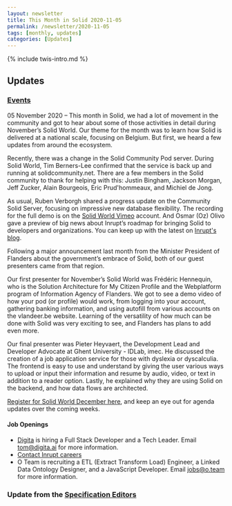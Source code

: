 ```yaml
---
layout: newsletter
title: This Month in Solid 2020-11-05
permalink: /newsletter/2020-11-05
tags: [monthly, updates]
categories: [Updates]
---
```

{% include twis-intro.md %}

## Updates

### [Events](https://solidproject.org/events)

05 November 2020 – This month in Solid, we had a lot of movement in the community and got to hear about some of those activities in detail during November’s Solid World. Our theme for the month was to learn how Solid is delivered at a national scale, focusing on Belgium. But first, we heard a few updates from around the ecosystem.

Recently, there was a change in the Solid Community Pod server. During Solid World, Tim Berners-Lee confirmed that the service is back up and running at solidcommunity.net. There are a few members in the Solid community to thank for helping with this: Justin Bingham, Jackson Morgan, Jeff Zucker, Alain Bourgeois, Eric Prud'hommeaux, and Michiel de Jong. 

As usual, Ruben Verborgh shared a progress update on the Community Solid Server, focusing on impressive new database flexibility. The recording for the full demo is on the [Solid World Vimeo](https://vimeo.com/479873289) account. And Osmar (Oz) Olivo gave a preview of big news about Inrupt’s roadmap for bringing Solid to developers and organizations. You can keep up with the latest on [Inrupt's blog](https://inrupt.com/blog).

Following a major announcement last month from the Minister President of Flanders about the government’s embrace of Solid, both of our guest presenters came from that region.

Our first presenter for November’s Solid World was Frédéric Hennequin, who is the Solution Architecture for My Citizen Profile and the Webplatform program of Information Agency of Flanders. We got to see a demo video of how your pod (or profile) would work, from logging into your account, gathering banking information, and using autofill from various accounts on the vlandeer.be website. Learning of the versatility of how much can be done with Solid was very exciting to see, and Flanders has plans to add even more. 

Our final presenter was Pieter Heyvaert, the Development Lead and Developer Advocate at Ghent University - IDLab, imec. He discussed the creation of a job application service for those with dyslexia or dyscalculia. The frontend is easy to use and understand by giving the user various ways to upload or input their information and resume by audio, video, or text in addition to a reader option. Lastly, he explained why they are using Solid on the backend, and how data flows are architected. 

[Register for Solid World December here](https://www.eventbrite.com/e/solid-world-tickets-128665029567), and keep an eye out for agenda updates over the coming weeks.

  
#### Job Openings
* [Digita](https://www.digita.ai/careers) is hiring a Full Stack Developer and a Tech Leader. Email tom@digita.ai for more information.
* [Contact Inrupt careers](https://inrupt.com/careers) 
* O Team is recruiting a ETL (Extract Transform Load) Engineer, a Linked Data Ontology Designer, and a JavaScript Developer. Email [jobs@o.team](mailto:jobs@o.team) for more information. 

### Update from the [Specification Editors](https://github.com/solid/process/blob/master/editors.md)
